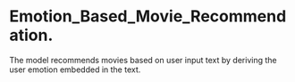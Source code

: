 # Emotion_Based_Movie_Recommendation.
The model recommends movies based on user input text by deriving the user emotion embedded in the text.
